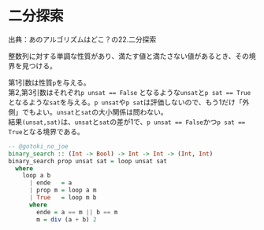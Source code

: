 # 二分探索

出典：あのアルゴリズムはどこ？の22.二分探索

整数列に対する単調な性質があり、満たす値と満たさない値があるとき、その境界を見つける。

第1引数は性質`p`を与える。  
第2,第3引数はそれぞれ`p unsat == False` となるような`unsat`と`p sat == True`となるような`sat`を与える。`p unsat`や`p sat`は評価しないので、もう1だけ「外側」でもよい。`unsat`と`sat`の大小関係は問わない。  
結果`(unsat,sat)`は、`unsat`と`sat`の差が1で、`p unsat == False`かつ`p sat == True`となる境界である。

```haskell
-- @gotoki_no_joe
binary_search :: (Int -> Bool) -> Int -> Int -> (Int, Int)
binary_search prop unsat sat = loop unsat sat
  where
    loop a b
      | ende   = a
      | prop m = loop a m
      | True   = loop m b
      where
        ende = a == m || b == m 
        m = div (a + b) 2
```

